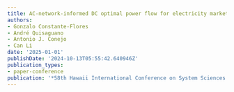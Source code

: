 ```yaml
---
title: AC-network-informed DC optimal power flow for electricity markets
authors:
- Gonzalo Constante-Flores
- André Quisaguano
- Antonio J. Conejo
- Can Li
date: '2025-01-01'
publishDate: '2024-10-13T05:55:42.640946Z'
publication_types:
- paper-conference
publication: '*58th Hawaii International Conference on System Sciences (HICSS)*'
---
```

